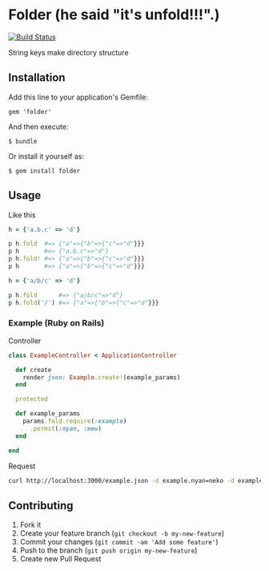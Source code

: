 # Folder (he said "it's unfold!!!".)

[![Build Status](https://travis-ci.org/tatat/folder.png)](https://travis-ci.org/tatat/folder)

String keys make directory structure

## Installation

Add this line to your application's Gemfile:

    gem 'folder'

And then execute:

    $ bundle

Or install it yourself as:

    $ gem install folder

## Usage

Like this

```ruby
h = {'a.b.c' => 'd'}

p h.fold  #=> {"a"=>{"b"=>{"c"=>"d"}}}
p h       #=> {"a.b.c"=>"d"}
p h.fold! #=> {"a"=>{"b"=>{"c"=>"d"}}}
p h       #=> {"a"=>{"b"=>{"c"=>"d"}}}

h = {'a/b/c' => 'd'}

p h.fold      #=> {"a/b/c"=>"d"}
p h.fold('/') #=> {"a"=>{"b"=>{"c"=>"d"}}}
```

### Example (Ruby on Rails)

Controller

```ruby
class ExampleController < ApplicationController

  def create
    render json: Example.create!(example_params)
  end

  protected

  def example_params
    params.fold.require(:example)
      .permit(:nyan, :mew)
  end

end
```

Request

```sh
curl http://localhost:3000/example.json -d example.nyan=neko -d example.mew=koneko
```

## Contributing

1. Fork it
2. Create your feature branch (`git checkout -b my-new-feature`)
3. Commit your changes (`git commit -am 'Add some feature'`)
4. Push to the branch (`git push origin my-new-feature`)
5. Create new Pull Request
